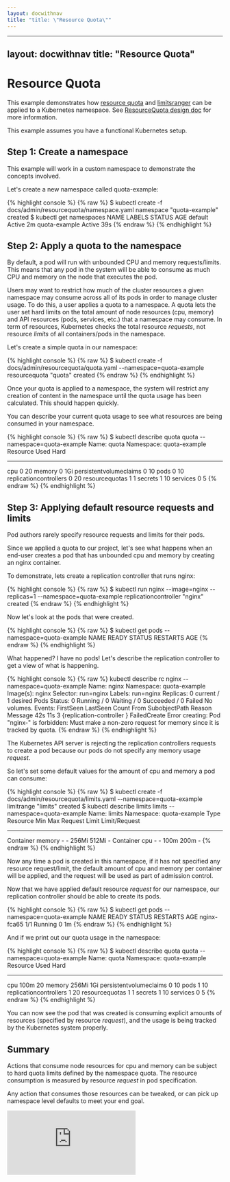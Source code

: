 ```yaml
---
layout: docwithnav
title: "title: \"Resource Quota\""
---
```

---
layout: docwithnav
title: "Resource Quota"
---
<!-- BEGIN MUNGE: UNVERSIONED_WARNING -->


<!-- END MUNGE: UNVERSIONED_WARNING -->
Resource Quota
========================================
This example demonstrates how [resource quota](../../admin/admission-controllers.html#resourcequota) and
[limitsranger](../../admin/admission-controllers.html#limitranger) can be applied to a Kubernetes namespace.
See [ResourceQuota design doc](../../design/admission_control_resource_quota.html) for more information.

This example assumes you have a functional Kubernetes setup.

Step 1: Create a namespace
-----------------------------------------
This example will work in a custom namespace to demonstrate the concepts involved.

Let's create a new namespace called quota-example:

{% highlight console %}
{% raw %}
$ kubectl create -f docs/admin/resourcequota/namespace.yaml
namespace "quota-example" created
$ kubectl get namespaces
NAME            LABELS    STATUS    AGE
default         <none>    Active    2m
quota-example   <none>    Active    39s
{% endraw %}
{% endhighlight %}

Step 2: Apply a quota to the namespace
-----------------------------------------
By default, a pod will run with unbounded CPU and memory requests/limits.  This means that any pod in the
system will be able to consume as much CPU and memory on the node that executes the pod.

Users may want to restrict how much of the cluster resources a given namespace may consume
across all of its pods in order to manage cluster usage.  To do this, a user applies a quota to
a namespace.  A quota lets the user set hard limits on the total amount of node resources (cpu, memory)
and API resources (pods, services, etc.) that a namespace may consume. In term of resources, Kubernetes
checks the total resource *requests*, not resource *limits* of all containers/pods in the namespace.

Let's create a simple quota in our namespace:

{% highlight console %}
{% raw %}
$ kubectl create -f docs/admin/resourcequota/quota.yaml --namespace=quota-example
resourcequota "quota" created
{% endraw %}
{% endhighlight %}

Once your quota is applied to a namespace, the system will restrict any creation of content
in the namespace until the quota usage has been calculated.  This should happen quickly.

You can describe your current quota usage to see what resources are being consumed in your
namespace.

{% highlight console %}
{% raw %}
$ kubectl describe quota quota --namespace=quota-example
Name:			quota
Namespace:		quota-example
Resource		Used	Hard
--------		----	----
cpu			0	20
memory			0	1Gi
persistentvolumeclaims	0	10
pods			0	10
replicationcontrollers	0	20
resourcequotas		1	1
secrets			1	10
services		0	5
{% endraw %}
{% endhighlight %}

Step 3: Applying default resource requests and limits
-----------------------------------------
Pod authors rarely specify resource requests and limits for their pods.

Since we applied a quota to our project, let's see what happens when an end-user creates a pod that has unbounded
cpu and memory by creating an nginx container.

To demonstrate, lets create a replication controller that runs nginx:

{% highlight console %}
{% raw %}
$ kubectl run nginx --image=nginx --replicas=1 --namespace=quota-example
replicationcontroller "nginx" created
{% endraw %}
{% endhighlight %}

Now let's look at the pods that were created.

{% highlight console %}
{% raw %}
$ kubectl get pods --namespace=quota-example
NAME      READY     STATUS    RESTARTS   AGE
{% endraw %}
{% endhighlight %}

What happened?  I have no pods!  Let's describe the replication controller to get a view of what is happening.

{% highlight console %}
{% raw %}
kubectl describe rc nginx --namespace=quota-example
Name:		nginx
Namespace:	quota-example
Image(s):	nginx
Selector:	run=nginx
Labels:		run=nginx
Replicas:	0 current / 1 desired
Pods Status:	0 Running / 0 Waiting / 0 Succeeded / 0 Failed
No volumes.
Events:
  FirstSeen	LastSeen	Count	From				SubobjectPath	Reason		Message
  42s		11s		3	{replication-controller }			FailedCreate	Error creating: Pod "nginx-" is forbidden: Must make a non-zero request for memory since it is tracked by quota.
{% endraw %}
{% endhighlight %}

The Kubernetes API server is rejecting the replication controllers requests to create a pod because our pods
do not specify any memory usage *request*.

So let's set some default values for the amount of cpu and memory a pod can consume:

{% highlight console %}
{% raw %}
$ kubectl create -f docs/admin/resourcequota/limits.yaml --namespace=quota-example
limitrange "limits" created
$ kubectl describe limits limits --namespace=quota-example
Name:		limits
Namespace:	quota-example
Type		Resource	Min	Max	Request	Limit	Limit/Request
----		--------	---	---	-------	-----	-------------
Container	memory		-	-	256Mi	512Mi	-
Container	cpu		-	-	100m	200m	-
{% endraw %}
{% endhighlight %}

Now any time a pod is created in this namespace, if it has not specified any resource request/limit, the default
amount of cpu and memory per container will be applied, and the request will be used as part of admission control.

Now that we have applied default resource *request* for our namespace, our replication controller should be able to
create its pods.

{% highlight console %}
{% raw %}
$ kubectl get pods --namespace=quota-example
NAME          READY     STATUS    RESTARTS   AGE
nginx-fca65   1/1       Running   0          1m
{% endraw %}
{% endhighlight %}

And if we print out our quota usage in the namespace:

{% highlight console %}
{% raw %}
$ kubectl describe quota quota --namespace=quota-example
Name:			quota
Namespace:		quota-example
Resource		Used	Hard
--------		----	----
cpu			100m	20
memory			256Mi	1Gi
persistentvolumeclaims	0	10
pods			1	10
replicationcontrollers	1	20
resourcequotas		1	1
secrets			1	10
services		0	5
{% endraw %}
{% endhighlight %}

You can now see the pod that was created is consuming explicit amounts of resources (specified by resource *request*),
and the usage is being tracked by the Kubernetes system properly.

Summary
----------------------------
Actions that consume node resources for cpu and memory can be subject to hard quota limits defined
by the namespace quota. The resource consumption is measured by resource *request* in pod specification.

Any action that consumes those resources can be tweaked, or can pick up namespace level defaults to
meet your end goal.




<!-- BEGIN MUNGE: IS_VERSIONED -->
<!-- TAG IS_VERSIONED -->
<!-- END MUNGE: IS_VERSIONED -->


<!-- BEGIN MUNGE: GENERATED_ANALYTICS -->
[![Analytics](https://kubernetes-site.appspot.com/UA-36037335-10/GitHub/docs/admin/resourcequota/README.md?pixel)]()
<!-- END MUNGE: GENERATED_ANALYTICS -->



